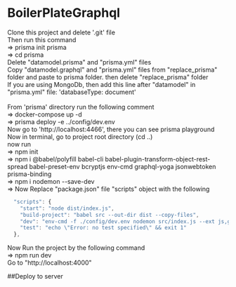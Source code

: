 # BoilerPlateGraphql
Clone this project and delete '.git' file <br/>
Then run this command <br> 
=> prisma init prisma <br/>
=> cd prisma <br/>
Delete "datamodel.prisma" and "prisma.yml" files <br/>
Copy "datamodel.graphql" and "prisma.yml" files from "replace_prisma" folder and paste to prisma folder. then delete "replace_prisma" folder <br/>
If you are using MongoDb, then add this line after "datamodel" in "prisma.yml" file:  'databaseType: document' <br/>
<br>
From 'prisma' directory run the following comment <br>
=> docker-compose up -d <br>
=> prisma deploy -e ../config/dev.env <br>
Now go to 'http://localhost:4466', there you can see prisma playground <br>
Now in terminal, go to project root directory (cd ..) <br>
now run <br>
=> npm init <br>
=> npm i @babel/polyfill babel-cli babel-plugin-transform-object-rest-spread babel-preset-env bcryptjs env-cmd graphql-yoga jsonwebtoken prisma-binding <br>
=> npm i nodemon --save-dev <br>
=> Now Replace "package.json" file "scripts" object with the following <br>
```javascript
  "scripts": {
    "start": "node dist/index.js",
    "build-project": "babel src --out-dir dist --copy-files",
    "dev": "env-cmd -f ./config/dev.env nodemon src/index.js --ext js,graphql --exec babel-node",
    "test": "echo \"Error: no test specified\" && exit 1"
  },
```
Now Run the project by the following command <br>
=> npm run dev <br>
Go to "http://localhost:4000" 

##Deploy to server
